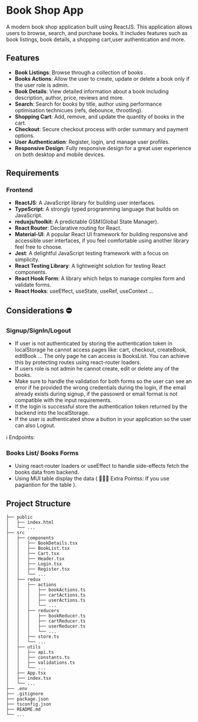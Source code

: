 # Book Shop App

A modern book shop application built using ReactJS. This application allows users to browse, search, and purchase books. It includes features such as book listings, book details, a shopping cart,user authentication and more.

## Features

- **Book Listings**: Browse through a collection of books .
- **Books Actions**: Allow the user to create, update or delete a book only if the user role is admin.
- **Book Details**: View detailed information about a book including description, author, price, reviews and more.
- **Search**: Search for books by title, author using performance optimisation technicues (refs, debounce, throotling).
- **Shopping Cart**: Add, remove, and update the quantity of books in the cart.
- **Checkout**: Secure checkout process with order summary and payment options.
- **User Authentication**: Register, login, and manage user profiles.
- **Responsive Design**: Fully responsive design for a great user experience on both desktop and mobile devices.

## Requirements

### Frontend

- **ReactJS**: A JavaScript library for building user interfaces.
- **TypeScript**: A strongly typed programming language that builds on JavaScript.
- **reduxjs/toolkit**: A predictable GSM(Global State Manager).
- **React Router**: Declarative routing for React.
- **Material-UI**: A popular React UI framework for building responsive and accessible user         interfaces, if you feel comfortable using another library feel free to choose.
- **Jest**: A delightful JavaScript testing framework with a focus on simplicity.
- **React Testing Library**: A lightweight solution for testing React components.
- **React Hook Form**: A library which helps to manage complex form and validate forms.
- **React Hooks**: useEffect, useState, useRef, useContext ...


## Considerations ⛔

### Signup/SignIn/Logout



- If user is not authenticated by storing the authentication token in localStorage he cannot access pages like: cart, checkout, createBook, editBook ... The only page he can access is BooksList. You can achieve this by protecting routes using react-router loaders.
- If users role is not admin he cannot create, edit or delete any of the books. 
- Make sure to handle the validation for both forms so the user can see an error if he provided the wrong credentials during the login, if the email already exists during signup, if the passowrd or email format is not compatible with the input requirements.
- If the login is successful store the authentication token returned by the backend into the localStorage.
- If the user is authenticated show a button in your application so the user can also Logout.

ℹ️ Endpoints:


### Books List/ Books Forms

- Using react-router loaders or useEffect to handle side-effects fetch the books data from backend.
- Using MUI table display the data ( 🥇🥇🥇 Extra Pointss: If you use pagiantion for the table ).



## Project Structure

```plaintext
├── public
│   ├── index.html
│   └── ...
├── src
│   ├── components
│   │   ├── BookDetails.tsx
│   │   ├── BookList.tsx
│   │   ├── Cart.tsx
│   │   ├── Header.tsx
│   │   ├── Login.tsx
│   │   ├── Register.tsx
│   │   └── ...
│   ├── redux
│   │   ├── actions
│   │   │   ├── bookActions.ts
│   │   │   ├── cartActions.ts
│   │   │   ├── userActions.ts
│   │   │   └── ...
│   │   ├── reducers
│   │   │   ├── bookReducer.ts
│   │   │   ├── cartReducer.ts
│   │   │   ├── userReducer.ts
│   │   │   └── ...
│   │   ├── store.ts
│   │   └── ...
│   ├── utils
│   │   ├── api.ts
│   │   ├── constants.ts
│   │   ├── validations.ts
│   │   └── ...
│   ├── App.tsx
│   ├── index.tsx
│   └── ...
├── .env
├── .gitignore
├── package.json
├── tsconfig.json
├── README.md
└── ...
